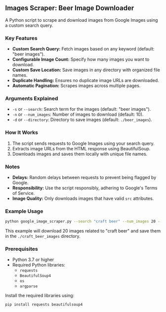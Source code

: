 ## Images Scraper: Beer Image Downloader

A Python script to scrape and download images from Google Images using a custom search query.

### Key Features
- **Custom Search Query:** Fetch images based on any keyword (default: "beer images").
- **Configurable Image Count:** Specify how many images you want to download.
- **Custom Save Location:** Save images in any directory with organized file names.
- **Duplicate Handling:** Ensures no duplicate image URLs are downloaded.
- **Automatic Pagination:** Scrapes images across multiple pages.

### Arguments Explained

- `-s` or `--search`: Search term for the images (default: "beer images").
- `-n` or `--num_images`: Number of images to download (default: 10).
- `-d` or `--directory`: Directory to save images (default: `./beer_images`).

### How It Works
1. The script sends requests to Google Images using your search query.
2. Extracts image URLs from the HTML response using BeautifulSoup.
3. Downloads images and saves them locally with unique file names.

### Notes
- **Delays:** Random delays between requests to prevent being flagged by Google.
- **Responsibility:** Use the script responsibly, adhering to Google's Terms of Service.
- **Image Quality:** Only downloads images that have valid `src` attributes.

### Example Usage

```bash
python google_image_scraper.py --search "craft beer" --num_images 20 --directory ./craft_beer_images
```

This example will download 20 images related to "craft beer" and save them in the `./craft_beer_images` directory.

### Prerequisites
- Python 3.7 or higher
- Required Python libraries:
  - `requests`
  - `BeautifulSoup4`
  - `os`
  - `argparse`

Install the required libraries using:
```bash
pip install requests beautifulsoup4
```
